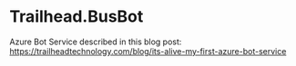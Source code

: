 # Trailhead.BusBot

Azure Bot Service described in this blog post: https://trailheadtechnology.com/blog/its-alive-my-first-azure-bot-service
